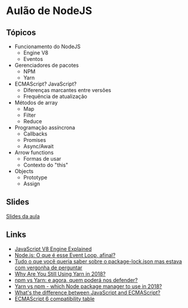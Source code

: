 # Aulão de NodeJS

## Tópicos
- Funcionamento do NodeJS
  - Engine V8
  - Eventos
- Gerenciadores de pacotes
  - NPM
  - Yarn
- ECMAScript? JavaScript?
  - Diferenças marcantes entre versões
  - Frequência de atualização
- Métodos de array
  - Map
  - Filter
  - Reduce
- Programação assíncrona
  - Callbacks
  - Promises
  - Async/Await
- Arrow functions
  - Formas de usar
  - Contexto do "this"
- Objects
  - Prototype
  - Assign

## Slides

[Slides da aula](https://docs.google.com/presentation/d/1BYHHjHdGTprGg4UnYviJXScFUp0cFORU5sLh9qUNzc8/edit?usp=sharing)

## Links

- [JavaScript V8 Engine Explained](https://hackernoon.com/javascript-v8-engine-explained-3f940148d4ef)
- [Node.js: O que é esse Event Loop, afinal?](https://imasters.com.br/front-end/node-js-o-que-e-esse-event-loop-afinal)
- [Tudo o que você queria saber sobre o package-lock.json mas estava com vergonha de perguntar](https://medium.com/trainingcenter/tudo-que-voc%C3%AA-queria-saber-sobre-o-package-lock-json-mas-estava-com-vergonha-de-perguntar-e70589f2855f)
- [Why Are You Still Using Yarn in 2018?](https://iamturns.com/yarn-vs-npm-2018/)
- [npm vs Yarn: e agora, quem poderá nos defender?](https://blog.umbler.com/br/npm-vs-yarn-e-agora-quem-podera-nos-defender/)
- [Yarn vs npm - which Node package manager to use in 2018?](https://blog.risingstack.com/yarn-vs-npm-node-js-package-managers/)
- [What's the difference between JavaScript and ECMAScript?](https://medium.freecodecamp.org/whats-the-difference-between-javascript-and-ecmascript-cba48c73a2b5)
- [ECMAScript 6 compatibility table](https://kangax.github.io/compat-table/es6/)